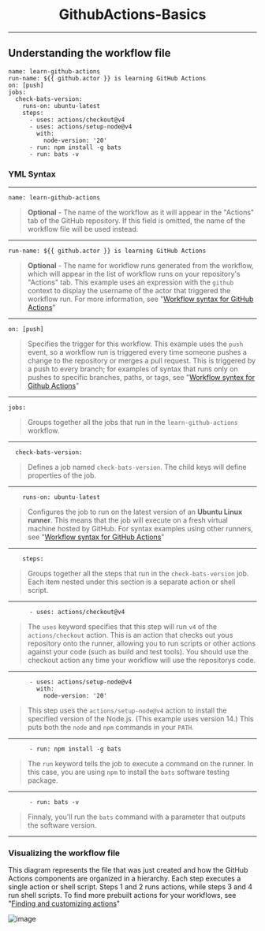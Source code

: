 <div name="readme-top">
  <h1 align=center>GithubActions-Basics</h1>
</div>

---

## Understanding the workflow file

```YML
name: learn-github-actions
run-name: ${{ github.actor }} is learning GitHub Actions
on: [push]
jobs:
  check-bats-version:
    runs-on: ubuntu-latest
    steps:
      - uses: actions/checkout@v4
      - uses: actions/setup-node@v4
        with:
          node-version: '20'
      - run: npm install -g bats
      - run: bats -v

```

### YML Syntax

---

```YML
name: learn-github-actions
```

> **Optional** - The name of the workflow as it will appear in the "Actions" tab of the GitHub repository. If this field is omitted, the name of the workflow file will be used instead.

---

```YML
run-name: ${{ github.actor }} is learning GitHub Actions
```

> **Optional** - The name for workflow runs generated from the workflow, which will appear in the list of workflow runs on your repository's "Actions" tab. This example uses an expression with the `github` context to display the username of the actor that triggered the workflow run. For more information, see "[Workflow syntax for GitHub Actions](https://docs.github.com/en/actions/using-workflows/workflow-syntax-for-github-actions#run-name)"

---

```YML
on: [push]
```

> Specifies the trigger for this workflow. This example uses the `push` event, so a workflow run is triggered every time someone pushes a change to the repository or merges a pull request. This is triggered by a push to every branch; for examples of syntax that runs only on pushes to specific branches, paths, or tags, see "[Workflow syntex for Github Actions](https://docs.github.com/en/actions/using-workflows/workflow-syntax-for-github-actions#onpushpull_requestpull_request_targetpathspaths-ignore)"

---

```YML
jobs:
```

> Groups together all the jobs that run in the `learn-github-actions` workflow.

---

```YML
  check-bats-version:
```

> Defines a job named `check-bats-version`. The child keys will define properties of the job.

---

```YML
    runs-on: ubuntu-latest
```

> Configures the job to run on the latest version of an **Ubuntu Linux runner**. This means that the job will execute on a fresh virtual machine hosted by GitHub. For syntax examples using other runners, see "[Workflow syntax for GitHub Actions](https://docs.github.com/en/actions/using-workflows/workflow-syntax-for-github-actions#jobsjob_idruns-on)"

---

```YML
    steps:
```

> Groups together all the steps that run in the `check-bats-version` job. Each item nested under this section is a separate action or shell script.

---

```YML
      - uses: actions/checkout@v4
```

> The `uses` keyword specifies that this step will run `v4` of the `actions/checkout` action. This is an action that checks out yous repository onto the runner, allowing you to run scripts or other actions against your code (such as build and test tools). You should use the checkout action any time your workflow will use the repositorys code.

---

```YML
      - uses: actions/setup-node@v4
        with:
          node-version: '20'
```

> This step uses the `actions/setup-node@v4` action to install the specified version of the Node.js. (This example uses version 14.) This puts both the `node` and `npm` commands in your `PATH`.

---

```YML
      - run: npm install -g bats
```

> The `run` keyword tells the job to execute a command on the runner. In this case, you are using `npm` to install the `bats` software testing package.

---

```YML
      - run: bats -v
```

> Finnaly, you'll run the `bats` command with a parameter that outputs the software version.

---

### Visualizing the workflow file

This diagram represents the file that was just created and how the GitHub Actions components are organized in a hierarchy. Each step executes a single action or shell script. Steps 1 and 2 runs actions, while steps 3 and 4 run shell scripts. To find more prebuilt actions for your workflows, see "[Finding and customizing actions](https://docs.github.com/en/actions/learn-github-actions/finding-and-customizing-actions)"

![image](https://github.com/LoriaLawrenceZ/GithubActions-Basics/assets/97912499/0006dd99-92f8-44de-8dd8-ce746324a4ef)

